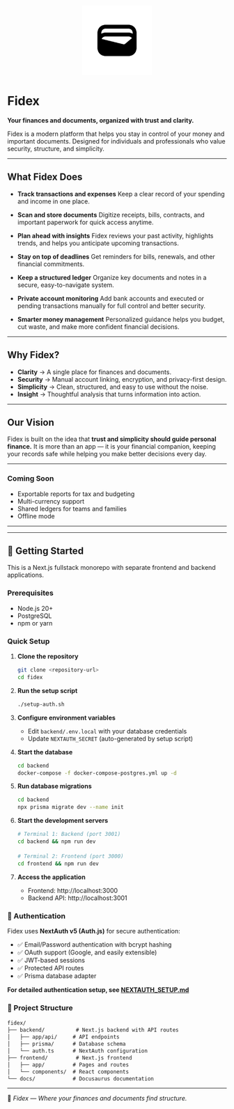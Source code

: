 <p align="center">
  <img src="/frontend/public/icon.svg" alt="Fidex Logo" width="160"/>
</p>

# Fidex

**Your finances and documents, organized with trust and clarity.**

Fidex is a modern platform that helps you stay in control of your money and important documents.
Designed for individuals and professionals who value security, structure, and simplicity.

---

## What Fidex Does

- **Track transactions and expenses**
  Keep a clear record of your spending and income in one place.

- **Scan and store documents**
  Digitize receipts, bills, contracts, and important paperwork for quick access anytime.

- **Plan ahead with insights**
  Fidex reviews your past activity, highlights trends, and helps you anticipate upcoming transactions.

- **Stay on top of deadlines**
  Get reminders for bills, renewals, and other financial commitments.

- **Keep a structured ledger**
  Organize key documents and notes in a secure, easy-to-navigate system.

- **Private account monitoring**
  Add bank accounts and executed or pending transactions manually for full control and better security.

- **Smarter money management**
  Personalized guidance helps you budget, cut waste, and make more confident financial decisions.

---

## Why Fidex?

- **Clarity** → A single place for finances and documents.
- **Security** → Manual account linking, encryption, and privacy-first design.
- **Simplicity** → Clean, structured, and easy to use without the noise.
- **Insight** → Thoughtful analysis that turns information into action.

---

## Our Vision

Fidex is built on the idea that **trust and simplicity should guide personal finance.**
It is more than an app — it is your financial companion, keeping your records safe while helping you make better decisions every day.

---

### Coming Soon
- Exportable reports for tax and budgeting
- Multi-currency support
- Shared ledgers for teams and families
- Offline mode

---

---

## 🚀 Getting Started

This is a Next.js fullstack monorepo with separate frontend and backend applications.

### Prerequisites

- Node.js 20+
- PostgreSQL
- npm or yarn

### Quick Setup

1. **Clone the repository**
   ```bash
   git clone <repository-url>
   cd fidex
   ```

2. **Run the setup script**
   ```bash
   ./setup-auth.sh
   ```

3. **Configure environment variables**
   - Edit `backend/.env.local` with your database credentials
   - Update `NEXTAUTH_SECRET` (auto-generated by setup script)

4. **Start the database**
   ```bash
   cd backend
   docker-compose -f docker-compose-postgres.yml up -d
   ```

5. **Run database migrations**
   ```bash
   cd backend
   npx prisma migrate dev --name init
   ```

6. **Start the development servers**
   ```bash
   # Terminal 1: Backend (port 3001)
   cd backend && npm run dev

   # Terminal 2: Frontend (port 3000)
   cd frontend && npm run dev
   ```

7. **Access the application**
   - Frontend: http://localhost:3000
   - Backend API: http://localhost:3001

### 🔐 Authentication

Fidex uses **NextAuth v5 (Auth.js)** for secure authentication:

- ✅ Email/Password authentication with bcrypt hashing
- ✅ OAuth support (Google, and easily extensible)
- ✅ JWT-based sessions
- ✅ Protected API routes
- ✅ Prisma database adapter

**For detailed authentication setup, see [NEXTAUTH_SETUP.md](./NEXTAUTH_SETUP.md)**

### 📁 Project Structure

```
fidex/
├── backend/          # Next.js backend with API routes
│   ├── app/api/     # API endpoints
│   ├── prisma/      # Database schema
│   └── auth.ts      # NextAuth configuration
├── frontend/         # Next.js frontend
│   ├── app/         # Pages and routes
│   └── components/  # React components
└── docs/            # Docusaurus documentation
```

---

📌 *Fidex — Where your finances and documents find structure.*